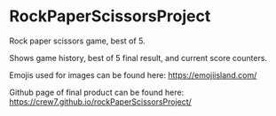 # RockPaperScissorsProject

Rock paper scissors game, best of 5.

Shows game history, best of 5 final result, and current score counters.

Emojis used for images can be found here: https://emojiisland.com/

Github page of final product can be found here: https://crew7.github.io/rockPaperScissorsProject/


